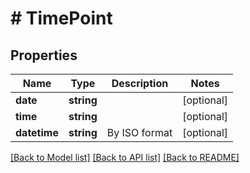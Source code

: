 # # TimePoint

## Properties

Name | Type | Description | Notes
------------ | ------------- | ------------- | -------------
**date** | **string** |  | [optional]
**time** | **string** |  | [optional]
**datetime** | **string** | By ISO format | [optional]

[[Back to Model list]](../../README.md#models) [[Back to API list]](../../README.md#endpoints) [[Back to README]](../../README.md)
